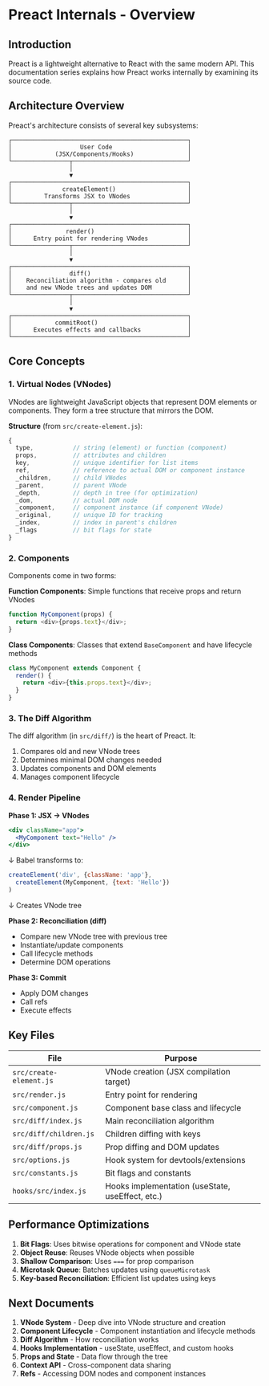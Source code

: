 # Preact Internals - Overview

## Introduction

Preact is a lightweight alternative to React with the same modern API. This documentation series explains how Preact works internally by examining its source code.

## Architecture Overview

Preact's architecture consists of several key subsystems:

```
┌─────────────────────────────────────────────────┐
│                   User Code                     │
│            (JSX/Components/Hooks)               │
└────────────────┬────────────────────────────────┘
                 │
                 ▼
┌─────────────────────────────────────────────────┐
│              createElement()                    │
│         Transforms JSX to VNodes                │
└────────────────┬────────────────────────────────┘
                 │
                 ▼
┌─────────────────────────────────────────────────┐
│               render()                          │
│      Entry point for rendering VNodes           │
└────────────────┬────────────────────────────────┘
                 │
                 ▼
┌─────────────────────────────────────────────────┐
│                diff()                           │
│    Reconciliation algorithm - compares old      │
│    and new VNode trees and updates DOM          │
└────────────────┬────────────────────────────────┘
                 │
                 ▼
┌─────────────────────────────────────────────────┐
│            commitRoot()                         │
│      Executes effects and callbacks             │
└─────────────────────────────────────────────────┘
```

## Core Concepts

### 1. Virtual Nodes (VNodes)

VNodes are lightweight JavaScript objects that represent DOM elements or components. They form a tree structure that mirrors the DOM.

**Structure** (from `src/create-element.js`):
```javascript
{
  type,           // string (element) or function (component)
  props,          // attributes and children
  key,            // unique identifier for list items
  ref,            // reference to actual DOM or component instance
  _children,      // child VNodes
  _parent,        // parent VNode
  _depth,         // depth in tree (for optimization)
  _dom,           // actual DOM node
  _component,     // component instance (if component VNode)
  _original,      // unique ID for tracking
  _index,         // index in parent's children
  _flags          // bit flags for state
}
```

### 2. Components

Components come in two forms:

**Function Components**: Simple functions that receive props and return VNodes
```javascript
function MyComponent(props) {
  return <div>{props.text}</div>;
}
```

**Class Components**: Classes that extend `BaseComponent` and have lifecycle methods
```javascript
class MyComponent extends Component {
  render() {
    return <div>{this.props.text}</div>;
  }
}
```

### 3. The Diff Algorithm

The diff algorithm (in `src/diff/`) is the heart of Preact. It:
1. Compares old and new VNode trees
2. Determines minimal DOM changes needed
3. Updates components and DOM elements
4. Manages component lifecycle

### 4. Render Pipeline

**Phase 1: JSX → VNodes**
```jsx
<div className="app">
  <MyComponent text="Hello" />
</div>
```
↓ Babel transforms to:
```javascript
createElement('div', {className: 'app'},
  createElement(MyComponent, {text: 'Hello'})
)
```
↓ Creates VNode tree

**Phase 2: Reconciliation (diff)**
- Compare new VNode tree with previous tree
- Instantiate/update components
- Call lifecycle methods
- Determine DOM operations

**Phase 3: Commit**
- Apply DOM changes
- Call refs
- Execute effects

## Key Files

| File | Purpose |
|------|---------|
| `src/create-element.js` | VNode creation (JSX compilation target) |
| `src/render.js` | Entry point for rendering |
| `src/component.js` | Component base class and lifecycle |
| `src/diff/index.js` | Main reconciliation algorithm |
| `src/diff/children.js` | Children diffing with keys |
| `src/diff/props.js` | Prop diffing and DOM updates |
| `src/options.js` | Hook system for devtools/extensions |
| `src/constants.js` | Bit flags and constants |
| `hooks/src/index.js` | Hooks implementation (useState, useEffect, etc.) |

## Performance Optimizations

1. **Bit Flags**: Uses bitwise operations for component and VNode state
2. **Object Reuse**: Reuses VNode objects when possible
3. **Shallow Comparison**: Uses `===` for prop comparison
4. **Microtask Queue**: Batches updates using `queueMicrotask`
5. **Key-based Reconciliation**: Efficient list updates using keys

## Next Documents

1. **VNode System** - Deep dive into VNode structure and creation
2. **Component Lifecycle** - Component instantiation and lifecycle methods
3. **Diff Algorithm** - How reconciliation works
4. **Hooks Implementation** - useState, useEffect, and custom hooks
5. **Props and State** - Data flow through the tree
6. **Context API** - Cross-component data sharing
7. **Refs** - Accessing DOM nodes and component instances
